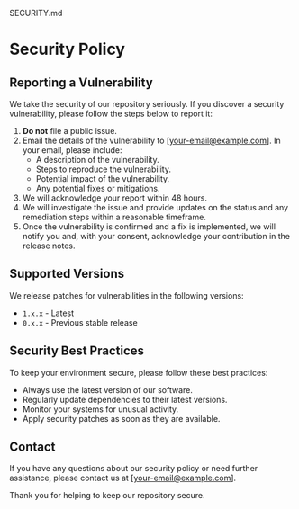SECURITY.md
# Security Policy

## Reporting a Vulnerability

We take the security of our repository seriously. If you discover a security vulnerability, please follow the steps below to report it:

1. **Do not** file a public issue.
2. Email the details of the vulnerability to [your-email@example.com]. In your email, please include:
   - A description of the vulnerability.
   - Steps to reproduce the vulnerability.
   - Potential impact of the vulnerability.
   - Any potential fixes or mitigations.
3. We will acknowledge your report within 48 hours.
4. We will investigate the issue and provide updates on the status and any remediation steps within a reasonable timeframe.
5. Once the vulnerability is confirmed and a fix is implemented, we will notify you and, with your consent, acknowledge your contribution in the release notes.

## Supported Versions

We release patches for vulnerabilities in the following versions:

- `1.x.x` - Latest
- `0.x.x` - Previous stable release

## Security Best Practices

To keep your environment secure, please follow these best practices:

- Always use the latest version of our software.
- Regularly update dependencies to their latest versions.
- Monitor your systems for unusual activity.
- Apply security patches as soon as they are available.

## Contact

If you have any questions about our security policy or need further assistance, please contact us at [your-email@example.com].

Thank you for helping to keep our repository secure.
